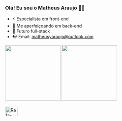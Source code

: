 ### Olá! Eu sou o Matheus Araujo 👋🏼

- ⚡ Especialista em front-end
- 🌱 Me aperfeiçoando em back-end
- 💬 Futuro full-stack
- 📭 Email: matheusyaraujo@outlook.com

<div>
  <a href="https://github.com/matheusyaraujoo">
    <img height="180em" src="https://github-readme-stats.vercel.app/api?username=matheusyaraujoo&show_icons=true&theme=chartreuse-dark"/>
    <img height="180em" src="https://github-readme-stats.vercel.app/api/top-langs/?username=matheusyaraujoo&layout=compact&theme=chartreuse-dark"/>
</div>

<div style="display: inline_block"><br>
  <img align= "center" alt= "Rafa-HTML" height="30" width="40" > <i class="devicon-html5-plain-wordmark"></i>

  
</div>
